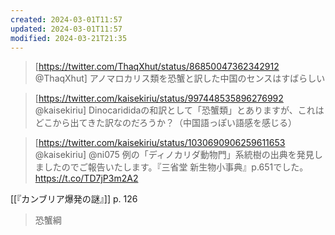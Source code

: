 ```yaml
---
created: 2024-03-01T11:57
updated: 2024-03-01T11:57
modified: 2024-03-21T21:35
---
```


> [https://twitter.com/ThaqXhut/status/86850047362342912 @ThaqXhut]
> アノマロカリス類を恐蟹と訳した中国のセンスはすばらしい

> [https://twitter.com/kaisekiriu/status/997448535896276992 @kaisekiriu]
> Dinocarididaの和訳として「恐蟹類」とありますが、これはどこから出てきた訳なのだろうか？（中国語っぽい語感を感じる）

> [https://twitter.com/kaisekiriu/status/1030690906259611653 @kaisekiriu]
> @ni075 例の「ディノカリダ動物門」系統樹の出典を発見しましたのでご報告いたします。『三省堂 新生物小事典』p.651でした。
>https://t.co/TD7jP3m2A2

[[『カンブリア爆発の謎』]] p. 126
> 恐蟹綱